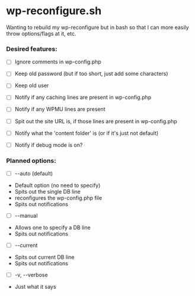 wp-reconfigure.sh
=================


Wanting to rebuild my wp-reconfigure but in bash so that I can more easily throw options/flags at it, etc. 

### Desired features:
- [ ] Ignore comments in wp-config.php
- [ ] Keep old password (but if too short, just add some characters)
- [ ] Keep old user
- [ ] Notify if any caching lines are present in wp-config.php
- [ ] Notify if any WPMU lines are present
- [ ] Spit out the site URL is, if those lines are present in wp-config.php
- [ ] Notify what the 'content folder' is (or if it's just not default)
- [ ] Notify if debug mode is on?


### Planned options:

- [ ] --auto (default)
 -   Default option (no need to specify)
 -   Spits out the single DB line
 -   reconfigures the wp-config.php file
 -   Spits out notifications
- [ ] --manual
 -   Allows one to specify a DB line
 -   Spits out notifications   
- [ ] --current
 -   Spits out current DB line
 -   Spits out notifications
- [ ] -v, --verbose
 -   Just what it says
 


